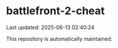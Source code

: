 # battlefront-2-cheat

Last updated: 2025-06-13 02:40:24

This repository is automatically maintained.
